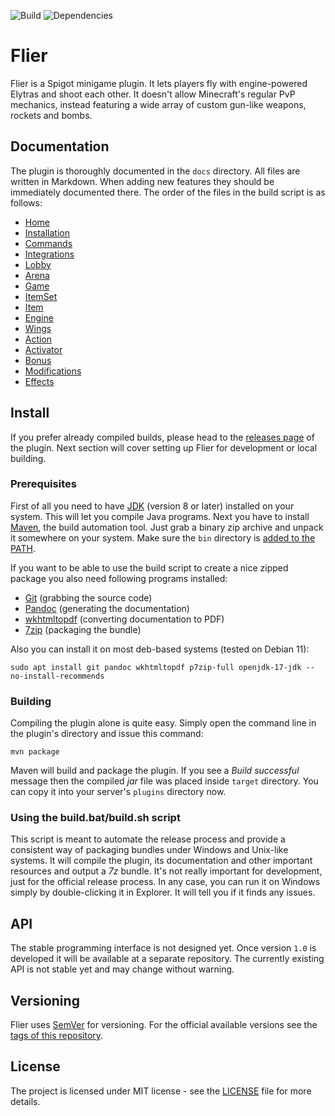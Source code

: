 ![Build](https://github.com/Elikill58/Flier/actions/workflows/build.yaml/badge.svg)
![Dependencies](https://img.shields.io/librariesio/github/Elikill58/Flier)

# Flier
Flier is a Spigot minigame plugin. It lets players fly with engine-powered Elytras and shoot each other. It doesn't allow Minecraft's regular PvP mechanics, instead featuring a wide array of custom gun-like weapons, rockets and bombs.

## Documentation
The plugin is thoroughly documented in the `docs` directory. All files are written in Markdown. When adding new features they should be immediately documented there. The order of the files in the build script is as follows:

* [Home](docs/Home.md)
* [Installation](docs/Installation.md)
* [Commands](docs/Commands.md)
* [Integrations](docs/Integrations.md)
* [Lobby](docs/Lobby.md)
* [Arena](docs/Arena.md)
* [Game](docs/Game.md)
* [ItemSet](docs/ItemSet.md)
* [Item](docs/Item.md)
* [Engine](docs/Engine.md)
* [Wings](docs/Wings.md)
* [Action](docs/Action.md)
* [Activator](docs/Activator.md)
* [Bonus](docs/Bonus.md)
* [Modifications](docs/Modifications.md)
* [Effects](docs/Effects.md)

## Install
If you prefer already compiled builds, please head to the [releases page](https://github.com/Elikill58/Flier/releases) of the plugin. Next section will cover setting up Flier for development or local building.

### Prerequisites
First of all you need to have [JDK](http://www.oracle.com/technetwork/java/javase/downloads/index.html) (version 8 or later) installed on your system. This will let you compile Java programs. Next you have to install [Maven](https://maven.apache.org/download.cgi), the build automation tool. Just grab a binary zip archive and unpack it somewhere on your system. Make sure the `bin` directory is [added to the PATH](https://www.google.com/search?q=add+directory+to+path).

If you want to be able to use the build script to create a nice zipped package you also need following programs installed:

* [Git](https://git-scm.com) (grabbing the source code)
* [Pandoc](https://pandoc.org) (generating the documentation)
* [wkhtmltopdf](https://wkhtmltopdf.org) (converting documentation to PDF)
* [7zip](http://www.7-zip.org) (packaging the bundle)

Also you can install it on most deb-based systems (tested on Debian 11):
```shell
sudo apt install git pandoc wkhtmltopdf p7zip-full openjdk-17-jdk --no-install-recommends
```

### Building
Compiling the plugin alone is quite easy. Simply open the command line in the plugin's directory and issue this command:

```
mvn package
```

Maven will build and package the plugin. If you see a _Build successful_ message then the compiled _jar_ file was placed inside `target` directory. You can copy it into your server's `plugins` directory now.

### Using the build.bat/build.sh script
This script is meant to automate the release process and provide a consistent way of packaging bundles under Windows and Unix-like systems. It will compile the plugin, its documentation and other important resources and output a _7z_ bundle. It's not really important for development, just for the official release process. In any case, you can run it on Windows simply by double-clicking it in Explorer. It will tell you if it finds any issues.

## API
The stable programming interface is not designed yet. Once version `1.0` is developed it will be available at a separate repository. The currently existing API is not stable yet and may change without warning.

## Versioning
Flier uses [SemVer](https://semver.org) for versioning. For the official available versions see the [tags of this repository](https://github.com/Elikill58/Flier/tags).

## License
The project is licensed under MIT license - see the [LICENSE](LICENSE) file for more details.
